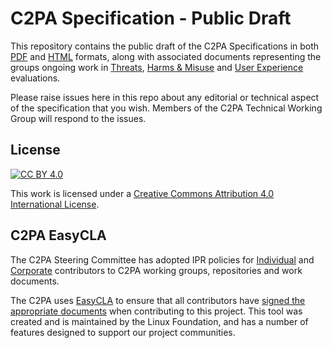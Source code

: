 # C2PA Specification - Public Draft

This repository contains the public draft of the C2PA Specifications in both [PDF](https://c2pa.org/public-draft/C2PA_Specification.pdf) and [HTML](https://c2pa.org/public-draft) formats, along with associated documents representing the groups ongoing work in [Threats](docs/Threats_Assessment.md), [Harms & Misuse](https://c2pa.org/public-draft/Harms_Misuse_Abuse_Assessment.pdf) and [User Experience](docs/User_Experience.md) evaluations.

Please raise issues here in this repo about any editorial or technical aspect of the specification that you wish.  Members of the C2PA Technical Working Group will respond to the issues.

## License

[![CC BY 4.0][cc-by-image]][cc-by]

This work is licensed under a
[Creative Commons Attribution 4.0 International License][cc-by].

[cc-by]: http://creativecommons.org/licenses/by/4.0/
[cc-by-image]: https://i.creativecommons.org/l/by/4.0/88x31.png
[cc-by-shield]: https://img.shields.io/badge/License-CC%20BY%204.0-lightgrey.svg

## C2PA EasyCLA

The C2PA Steering Committee has adopted IPR policies for [Individual](PREVIEW-C2PA_Non-Member_Agreement-Individual-Contributors.pdf) and [Corporate](./PREVIEW-C2PA-Corporate-Contributor-Agreement.pdf) contributors to C2PA working groups, repositories and work documents.

The C2PA uses [EasyCLA](https://lfcla.com) to ensure that all contributors have [signed the appropriate documents](https://github.com/c2pa-org/easycla-bot#how-to-use-easycla) when contributing to this project. This tool was created and is maintained by the Linux Foundation, and has a number of features designed to support our project communities.
